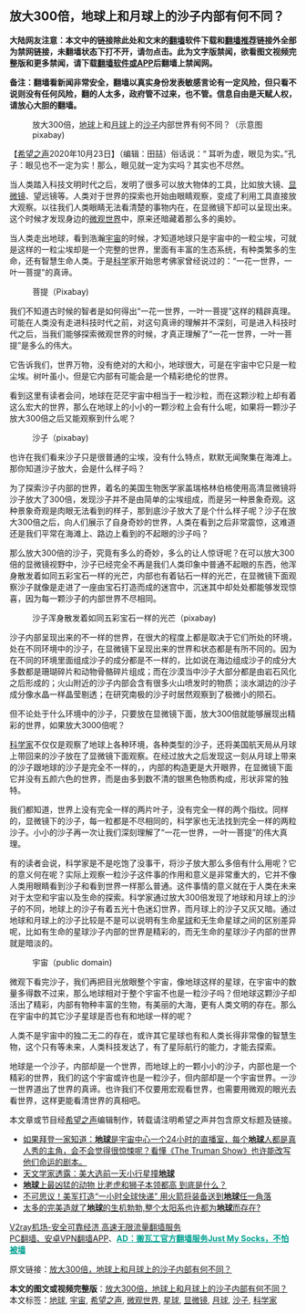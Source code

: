  <h2>放大300倍，地球上和月球上的沙子内部有何不同？</h2> <p class="notice"><b>大陆网友注意：本文中的链接除此处和文末的<a href="https://github.com/bannedbook/fanqiang" >翻墙</a>软件下载和<a href="https://github.com/killgcd/justmysocks/blob/master/README.md">翻墙推荐</a>链接外全部为禁网链接，未翻墙状态下打不开，请勿点击。此为文字版禁闻，欲看图文视频完整版和更多禁闻，请下载<a href="https://github.com/bannedbook/fanqiang">翻墙软件或APP</a>后翻墙上禁闻网。</p><p>备注：翻墙看新闻非常安全，翻墙以真实身份发表敏感言论有一定风险，但只看不说则没有任何风险，翻的人太多，政府管不过来，也不管。信息自由是天赋人权，请放心大胆的翻墙。</b></p>  <div class="entry"> <figure><figcaption>放大300倍，<a href="https://www.bannedbook.org/bnews/tag/%e5%9c%b0%e7%90%83/" class="st_tag internal_tag" rel="tag" title="标签 地球 下的日志">地球</a>上和<a href="https://www.bannedbook.org/bnews/tag/%e6%9c%88%e7%90%83/" class="st_tag internal_tag" rel="tag" title="标签 月球 下的日志">月球</a>上的<a href="https://www.bannedbook.org/bnews/tag/%E6%B2%99%E5%AD%90/" class="st_tag internal_tag" rel="tag" title="标签 沙子 下的日志">沙子</a>内部世界有何不同？（示意图pixabay)</figcaption></figure> <p>【<span class='wp_keywordlink_affiliate'><a href="https://www.soundofhope.org" title="希望之声" target="_blank">希望之声</a></span>2020年10月23日】（编辑：田喆）俗话说：“ 耳听为虚，眼见为实。”孔子：眼见也不一定为实！那么，眼见就一定为实吗？其实也不尽然。</p> <p>当人类踏入科技文明时代之后，发明了很多可以放大物体的工具，比如放大镜、<a href="https://www.bannedbook.org/bnews/tag/%E6%98%BE%E5%BE%AE%E9%95%9C/" class="st_tag internal_tag" rel="tag" title="标签 显微镜 下的日志">显微镜</a>、望远镜等。人类对于世界的探索也开始由眼睛观察，变成了利用工具直接放大观察。以往我们人类眼睛无法看清楚的事物内在，在显微镜下却可以呈现出来。这个时候才发现身边的<a href="https://www.bannedbook.org/bnews/tag/%E5%BE%AE%E8%A7%82%E4%B8%96%E7%95%8C/" class="st_tag internal_tag" rel="tag" title="标签 微观世界 下的日志">微观世界</a>中，原来还暗藏着那么多的奥妙。</p> <p>当人类走出地球，看到浩瀚<a href="https://www.bannedbook.org/bnews/tag/%e5%ae%87%e5%ae%99/" class="st_tag internal_tag" rel="tag" title="标签 宇宙 下的日志">宇宙</a>的时候，才知道地球只是宇宙中的一粒尘埃，可就是这样的一粒尘埃却是一个完整的世界，里面有丰富的生态系统，有种类繁多的生命，还有智慧生命人类。于是<span class='wp_keywordlink'><a href="https://www.bannedbook.org/forum11/topic309.html" title="禁片：“科学”的棍子" target="_blank">科学</a></span>家开始思考佛家曾经说过的：“一花一世界，一叶一菩提”的真谛。</p> <figure><figcaption>菩提（Pixabay)</figcaption></figure> <p>我们不知道古时候的智者是如何得出“一花一世界，一叶一菩提”这样的精辟真理。可能在人类没有走进科技时代之前，对这句真谛的理解并不深刻，可是进入科技时代之后，当我们能够探索微观世界的时候，才真正理解了“一花一世界，一叶一菩提”是多么的伟大。</p>  <p>它告诉我们，世界万物，没有绝对的大和小，地球很大，可是在宇宙中它只是一粒尘埃。树叶虽小，但是它内部有可能会是一个精彩绝伦的世界。</p> <p>看到这里有读者会问，地球在茫茫宇宙中相当于一粒沙粒，而在这颗沙粒上却有着这么宏大的世界，那么在地球上的小小的一颗沙粒上会有什么呢，如果将一颗沙子放大300倍之后又能观察到什么呢？</p> <figure><figcaption>沙子（pixabay)</figcaption></figure> <p>也许在我们看来沙子只是很普通的尘埃，没有什么特点，默默无闻聚集在海滩上。那你知道沙子放大，会是什么样子吗？</p> <p>为了探索沙子内部的世界，着名的美国生物医学家盖瑞格林伯格使用高清显微镜将沙子放大了300倍，发现沙子并不是由简单的尘埃组成，而是另一种景象奇观。这种景象奇观是肉眼无法看到的样子，那到底沙子放大了是个什么样子呢？沙子在放大300倍之后，向人们展示了自身奇妙的世界，人类在看到之后非常震惊，这难道还是我们平常在海滩上、路边上看到的不起眼的沙子吗？</p>  <p>那么放大300倍的沙子，究竟有多么的奇妙，多么的让人惊讶呢？在可以放大300倍的显微镜视野中，沙子已经完全不再是我们人类印象中普通不起眼的东西，他浑身散发着如同五彩宝石一样的光芒，内部也有着钻石一样的光芒，在显微镜下面观察沙子就像是走进了一座由宝石打造而成的迷宫中，沉迷其中却处处都能够发现惊喜，因为每一颗沙子的内部世界不尽相同。</p> <figure><figcaption>沙子浑身散发着如同五彩宝石一样的光芒（pixabay)</figcaption></figure> <p>沙子内部呈现出来的不一样的世界，在很大的程度上都是取决于它们所处的环境，处在不同环境中的沙子，在显微镜下呈现出来的世界和状态都是有所不同的。因为在不同的环境里面组成沙子的成分都是不一样的，比如说在海边组成沙子的成分大多数都是珊瑚碎片和动物骨骼碎片组成；而在沙漠当中沙子大部分都是由岩石风化之后形成的；火山附近的沙子内部会含有很多火山喷发时的物质；淡水湖边的沙子成分像水晶一样晶莹剔透；在研究南极的沙子时居然观察到了极微小的陨石。</p> <p>但不论处于什么环境中的沙子，只要放在显微镜下面，放大300倍就能够展现出精彩的世界，如果放大3000倍呢？</p> <p><a href="https://www.bannedbook.org/bnews/tag/%e7%a7%91%e5%ad%a6%e5%ae%b6/" class="st_tag internal_tag" rel="tag" title="标签 科学家 下的日志">科学家</a>不仅仅是观察了地球上各种环境，各种类型的沙子，还将美国航天局从月球上带回来的沙子放在了显微镜下面观察。在经过放大之后发现这一刻从月球上带来的沙子跟地球的沙子是完全不一样的，，内部的构造更是大开眼界，在显微镜下面它并没有五颜六色的世界，而是由多到数不清的银黑色物质构成，形状非常的独特。</p>  <p>我们都知道，世界上没有完全一样的两片叶子，没有完全一样的两个指纹。同样的，显微镜下的沙子，每一粒都是不尽相同的，科学家也无法找到完全一样的两粒沙子。小小的沙子再一次让我们深刻理解了“一花一世界，一叶一菩提”的伟大真理。</p> <p>有的读者会说，科学家是不是吃饱了没事干，将沙子放大那么多倍有什么用呢？它的意义何在呢？实际上观察一粒沙子这件事的作用和意义是非常重大的，它并不像人类用眼睛看到沙子和看到世界一样那么普通。这件事情的意义就在于人类在未来对于太空和宇宙以及生命的探索。科学家通过放大300倍发现了地球和月球上的沙子的不同，地球上的沙子有着五光十色迷幻世界，而月球上的沙子又灰又暗。通过地球和月球上的沙子比较是不是可以说明有生命<a href="https://www.bannedbook.org/bnews/tag/%E6%98%9F%E7%90%83/" class="st_tag internal_tag" rel="tag" title="标签 星球 下的日志">星球</a>和无生命星球之间的区别差异呢，比如有生命的星球沙子内部的世界是精彩的，而无生命的星球沙子内部的世界就是暗淡的。</p> <figure><figcaption>宇宙（public domain)</figcaption></figure> <p>微观下看完沙子，我们再把目光放眼整个宇宙，像地球这样的星球，在宇宙中的数量多得数不过来，那么地球相对于整个宇宙不也是一粒沙子吗？但地球这颗沙子却活出了精彩，内部有物种丰富的生物，有美丽的大海，更有人类文明的存在。那么在宇宙中的其它沙子星球是否也有和地球一样的呢？</p> <p>人类不是宇宙中的独二无二的存在，或许其它星球也有和人类长得非常像的智慧生物，这个只有等未来，人类科技发达了，有了星际航行的能力，才能去探索。</p>  <p>地球是一个沙子，内部却是一个世界，而地球上的一颗小小的沙子，内部也是一个精彩的世界，我们的这个宇宙或许也是一粒沙子，但内部却是一个宇宙世界。一沙一世界道出了世界的真谛。也许我们不仅要用宏观看世界，也需要用微观的眼光去看世界，这样更能看清世界的真相吧。</p> <p>本文章或节目经<a href="https://www.bannedbook.org/bnews/tag/%e5%b8%8c%e6%9c%9b%e4%b9%8b%e5%a3%b0/" class="st_tag internal_tag" rel="tag" title="标签 希望之声 下的日志">希望之声</a>编辑制作，转载请注明希望之声并包含原文标题及链接。</p> <ul class='op-related-articles' title='相关阅读'> <li><a href='https://www.bannedbook.org/bnews/comments/20201023/1419021.html' target='_blank'>如果拜登一家知道：<b>地球</b>是宇宙中心一个24小时的直播室，每个<b>地球</b>人都是真人秀的主角，会不会觉得很惊悚呢？看懂《The Truman Show》也许能改写他们命运的剧本。</a></li> <li><a href='https://www.bannedbook.org/bnews/cnnews/20201021/1417397.html' target='_blank'>天文学家透露：美大选前一天小行星撞<b>地球</b></a></li> <li><a href='https://www.bannedbook.org/bnews/funmedia/20201019/1416304.html' target='_blank'><b>地球</b>上最凶猛的动物 比老虎和狮子本领都高 到底是什么？</a></li> <li><a href='https://www.bannedbook.org/bnews/cnnews/20201018/1416035.html' target='_blank'>不可思议！美军打造“一小时全球快递” 用火箭将装备送到<b>地球</b>任一角落</a></li> <li><a href='https://www.bannedbook.org/bnews/comments/20201011/1411601.html' target='_blank'>太多的完美造就了<b>地球</b>的生机勃勃,整个太阳系也许都为<b>地球</b>而存在?</a></li> </ul> <p class="texttj"> <a href="https://www.bannedbook.org/forum23/topic22702.html" target="_blank">V2ray机场-安全可靠经济 高速无限流量翻墙服务</a><br/> <a href="https://github.com/bannedbook/fanqiang/wiki/%E7%A6%81%E9%97%BB%E7%BD%91%E5%AE%89%E5%8D%93%E7%BF%BB%E5%A2%99%E6%96%B0%E9%97%BBAPP" target="_blank">PC翻墙、安卓VPN翻墙APP</a>、<span onclick="window.open('https://github.com/killgcd/justmysocks/blob/master/README.md')" style="font-weight:bold;color:#00A191;cursor:pointer;text-decoration:underline;outline:none">AD：搬瓦工官方翻墙服务Just My Socks，不怕被墙</span></p><p>原文链接：<a class="src_link"  href="https://www.soundofhope.org/post/434578" target="_blank">放大300倍，地球上和月球上的沙子内部有何不同？</a></p><a name='sharetosocial'></a>       <div><b>本文的图文或视频完整版</b>：<a href='https://www.bannedbook.org/bnews/comments/20201024/1419258.html'>放大300倍，地球上和月球上的沙子内部有何不同？</a></div>  </div><!--END ENTRY--> <div class="postfooter"> <div>本文标签：<a href="https://www.bannedbook.org/bnews/tag/%e5%9c%b0%e7%90%83/" rel="tag">地球</a>, <a href="https://www.bannedbook.org/bnews/tag/%e5%ae%87%e5%ae%99/" rel="tag">宇宙</a>, <a href="https://www.bannedbook.org/bnews/tag/%e5%b8%8c%e6%9c%9b%e4%b9%8b%e5%a3%b0/" rel="tag">希望之声</a>, <a href="https://www.bannedbook.org/bnews/tag/%E5%BE%AE%E8%A7%82%E4%B8%96%E7%95%8C/" rel="tag">微观世界</a>, <a href="https://www.bannedbook.org/bnews/tag/%E6%98%9F%E7%90%83/" rel="tag">星球</a>, <a href="https://www.bannedbook.org/bnews/tag/%E6%98%BE%E5%BE%AE%E9%95%9C/" rel="tag">显微镜</a>, <a href="https://www.bannedbook.org/bnews/tag/%e6%9c%88%e7%90%83/" rel="tag">月球</a>, <a href="https://www.bannedbook.org/bnews/tag/%E6%B2%99%E5%AD%90/" rel="tag">沙子</a>, <a href="https://www.bannedbook.org/bnews/tag/%e7%a7%91%e5%ad%a6%e5%ae%b6/" rel="tag">科学家</a></div>  </div><!--END POSTFOOTER--> 